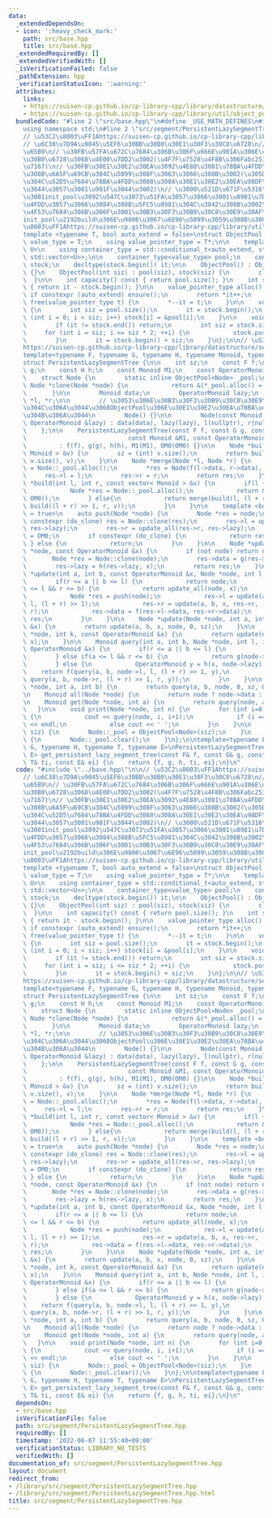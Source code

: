 ```yaml
---
data:
  _extendedDependsOn:
  - icon: ':heavy_check_mark:'
    path: src/base.hpp
    title: src/base.hpp
  _extendedRequiredBy: []
  _extendedVerifiedWith: []
  _isVerificationFailed: false
  _pathExtension: hpp
  _verificationStatusIcon: ':warning:'
  attributes:
    links:
    - https://suisen-cp.github.io/cp-library-cpp/library/datastructure/segment_tree/persistent_lazy_segment_tree.hpp
    - https://suisen-cp.github.io/cp-library-cpp/library/util/object_pool.hpp
  bundledCode: "#line 2 \"src/base.hpp\"\n#define _USE_MATH_DEFINES\n#include <bits/stdc++.h>\n\
    using namespace std;\n#line 2 \"src/segment/PersistentLazySegmentTree.hpp\"\n\n\
    // \u53C2\u8003\uFF1Ahttps://suisen-cp.github.io/cp-library-cpp/library/datastructure/segment_tree/persistent_lazy_segment_tree.hpp\n\
    // \u6C38\u7D9A\u9045\u5EF6\u30BB\u30B0\u30E1\u30F3\u30C8\u6728\n// \u4F7F\u3044\
    \u65B9\n// \u30FB\u57FA\u672C\u7684\u306B\u306F\u666E\u901A\u306E\u6C38\u7D9A\u30BB\
    \u30B0\u6728\u3068\u4E00\u7DD2\u3002(\u4F7F\u7528\u4F8B\u306Fabc253_f\u3092\u53C2\
    \u7167)\n// \u30FB\u30E1\u30E2\u30EA\u3092\u4E88\u3081\u78BA\u4FDD\u3067\u304D\
    \u308B\u6A5F\u69CB\u304C\u5099\u308F\u3063\u3066\u308B\u3002(\u305D\u306E\u65B9\
    \u304C\u52D5\u7684\u78BA\u4FDD\u3088\u308A\u30E1\u30E2\u30EA\u98DF\u308F\u306A\
    \u3044\u3057\u3001\u901F\u3044\u3002)\n// \u3000\u521D\u671F\u5316\u5F8C\u306B\
    \u3001init_pool\u3092\u547C\u3073\u51FA\u3057\u3066\u3001\u8981\u7D20\u3092\u78BA\
    \u4FDD\u3057\u3066\u3084\u308B\u5FC5\u8981\u304C\u3042\u308B\u3002\n// \u3000\u5177\
    \u4F53\u7684\u306B\u306F\u3001\u30B3\u30F3\u30B9\u30C8\u30E9\u30AF\u30BF\u2192\
    init_pool\u2192build\u306E\u9806\u3067\u6E96\u5099\u3059\u308B\u3002\n\n// \u53C2\
    \u8003\uFF1Ahttps://suisen-cp.github.io/cp-library-cpp/library/util/object_pool.hpp\n\
    template <typename T, bool auto_extend = false>\nstruct ObjectPool {\n    using\
    \ value_type = T;\n    using value_pointer_type = T*;\n\n    template <typename\
    \ U>\n    using container_type = std::conditional_t<auto_extend, std::deque<U>,\
    \ std::vector<U>>;\n\n    container_type<value_type> pool;\n    container_type<value_pointer_type>\
    \ stock;\n    decltype(stock.begin()) it;\n\n    ObjectPool() : ObjectPool(0)\
    \ {}\n    ObjectPool(int siz) : pool(siz), stock(siz) {\n        clear();\n  \
    \  }\n\n    int capacity() const { return pool.size(); }\n    int size() const\
    \ { return it - stock.begin(); }\n\n    value_pointer_type alloc() {\n       \
    \ if constexpr (auto_extend) ensure();\n        return *it++;\n    }\n\n    void\
    \ free(value_pointer_type t) {\n        *--it = t;\n    }\n\n    void clear()\
    \ {\n        int siz = pool.size();\n        it = stock.begin();\n        for\
    \ (int i = 0; i < siz; i++) stock[i] = &pool[i];\n    }\n\n    void ensure() {\n\
    \        if (it != stock.end()) return;\n        int siz = stock.size();\n   \
    \     for (int i = siz; i <= siz * 2; ++i) {\n            stock.push_back(&pool.emplace_back());\n\
    \        }\n        it = stock.begin() + siz;\n    }\n};\n\n// \u53C2\u8003\uFF1A\
    https://suisen-cp.github.io/cp-library-cpp/library/datastructure/segment_tree/persistent_lazy_segment_tree.hpp\n\
    template<typename F, typename G, typename H, typename Monoid, typename OperatorMonoid>\n\
    struct PersistentLazySegmentTree {\n\n    int sz;\n    const F f;\n    const G\
    \ g;\n    const H h;\n    const Monoid M1;\n    const OperatorMonoid OM0;\n\n\
    \    struct Node {\n        static inline ObjectPool<Node> _pool;\n        static\
    \ Node *clone(Node *node) {\n            return &(*_pool.alloc() = *node);\n \
    \       }\n\n        Monoid data;\n        OperatorMonoid lazy;\n        Node\
    \ *l, *r;\n\n        // \u3053\u306E\u30B3\u30F3\u30B9\u30C8\u30E9\u30AF\u30BF\
    \u304C\u306A\u3044\u3068ObjectPool\u306E\u30E1\u30E2\u30EA\u78BA\u4FDD\u304C\u52D5\
    \u304B\u306A\u3044\n        Node() {}\n\n        Node(const Monoid &data, const\
    \ OperatorMonoid &lazy) : data(data), lazy(lazy), l(nullptr), r(nullptr) {}\n\
    \    };\n\n    PersistentLazySegmentTree(const F f, const G g, const H h,\n  \
    \                            const Monoid &M1, const OperatorMonoid OM0)\n   \
    \         : f(f), g(g), h(h), M1(M1), OM0(OM0) {}\n\n    Node *build(const vector<\
    \ Monoid > &v) {\n        sz = (int) v.size();\n        return build(0, (int)\
    \ v.size(), v);\n    }\n\n    Node *merge(Node *l, Node *r) {\n        Node *res\
    \ = Node::_pool.alloc();\n        *res = Node(f(l->data, r->data), OM0);\n   \
    \     res->l = l;\n        res->r = r;\n        return res;\n    }\n\n    Node\
    \ *build(int l, int r, const vector< Monoid > &v) {\n        if(l + 1 == r) {\n\
    \            Node *res = Node::_pool.alloc();\n            return &(*res = Node(v[l],\
    \ OM0));\n        } else{\n            return merge(build(l, (l + r) >> 1, v),\
    \ build((l + r) >> 1, r, v));\n        }\n    }\n\n    template <bool do_clone\
    \ = true>\n    auto push(Node *node) {\n        Node *res = node;\n        if\
    \ constexpr (do_clone) res = Node::clone(res);\n        res->l = update_all(res->l,\
    \ res->lazy);\n        res->r = update_all(res->r, res->lazy);\n        res->lazy\
    \ = OM0;\n        if constexpr (do_clone) {\n            return res;\n       \
    \ } else {\n            return;\n        }\n    }\n\n    Node *update_all(Node\
    \ *node, const OperatorMonoid &x) {\n        if (not node) return nullptr;\n \
    \       Node *res = Node::clone(node);\n        res->data = g(res->data, x);\n\
    \        res->lazy = h(res->lazy, x);\n        return res;\n    }\n\n    Node\
    \ *update(int a, int b, const OperatorMonoid &x, Node *node, int l, int r) {\n\
    \        if(r <= a || b <= l) {\n            return node;\n        } else if (a\
    \ <= l && r <= b) {\n            return update_all(node, x);\n        } else {\n\
    \            Node *res = push(node);\n            res->l = update(a, b, x, res->l,\
    \ l, (l + r) >> 1);\n            res->r = update(a, b, x, res->r, (l + r) >> 1,\
    \ r);\n            res->data = f(res->l->data, res->r->data);\n            return\
    \ res;\n        }\n    }\n\n    Node *update(Node *node, int a, int b, const OperatorMonoid\
    \ &x) {\n        return update(a, b, x, node, 0, sz);\n    }\n\n    Node *update(Node\
    \ *node, int k, const OperatorMonoid &x) {\n        return update(node, k, k+1,\
    \ x);\n    }\n\n    Monoid query(int a, int b, Node *node, int l, int r, const\
    \ OperatorMonoid &x) {\n        if(r <= a || b <= l) {\n            return M1;\n\
    \        } else if(a <= l && r <= b) {\n            return g(node->data, x);\n\
    \        } else {\n            OperatorMonoid y = h(x, node->lazy);\n        \
    \    return f(query(a, b, node->l, l, (l + r) >> 1, y),\n                    \
    \ query(a, b, node->r, (l + r) >> 1, r, y));\n        }\n    }\n\n    Monoid query(Node\
    \ *node, int a, int b) {\n        return query(a, b, node, 0, sz, OM0);\n    }\n\
    \n    Monoid all(Node *node) {\n        return node ? node->data : M1;\n    }\n\
    \n    Monoid get(Node *node, int a) {\n        return query(node, a, a+1);\n \
    \   }\n\n    void print(Node *node, int n) {\n        for (int i=0; i<n; i++)\
    \ {\n            cout << query(node, i, i+1);\n            if (i == n-1) cout\
    \ << endl;\n            else cout << ' ';\n        }\n    }\n\n    void init_pool(int\
    \ siz) {\n        Node::_pool = ObjectPool<Node>(siz);\n    }\n    void clear_pool()\
    \ {\n        Node::_pool.clear();\n    }\n};\n\ntemplate<typename F, typename\
    \ G, typename H, typename T, typename E>\nPersistentLazySegmentTree<F, G, H, T,\
    \ E> get_persistent_lazy_segment_tree(const F& f, const G& g, const H& h, const\
    \ T& ti, const E& ei) {\n    return {f, g, h, ti, ei};\n}\n"
  code: "#include \"../base.hpp\"\n\n// \u53C2\u8003\uFF1Ahttps://suisen-cp.github.io/cp-library-cpp/library/datastructure/segment_tree/persistent_lazy_segment_tree.hpp\n\
    // \u6C38\u7D9A\u9045\u5EF6\u30BB\u30B0\u30E1\u30F3\u30C8\u6728\n// \u4F7F\u3044\
    \u65B9\n// \u30FB\u57FA\u672C\u7684\u306B\u306F\u666E\u901A\u306E\u6C38\u7D9A\u30BB\
    \u30B0\u6728\u3068\u4E00\u7DD2\u3002(\u4F7F\u7528\u4F8B\u306Fabc253_f\u3092\u53C2\
    \u7167)\n// \u30FB\u30E1\u30E2\u30EA\u3092\u4E88\u3081\u78BA\u4FDD\u3067\u304D\
    \u308B\u6A5F\u69CB\u304C\u5099\u308F\u3063\u3066\u308B\u3002(\u305D\u306E\u65B9\
    \u304C\u52D5\u7684\u78BA\u4FDD\u3088\u308A\u30E1\u30E2\u30EA\u98DF\u308F\u306A\
    \u3044\u3057\u3001\u901F\u3044\u3002)\n// \u3000\u521D\u671F\u5316\u5F8C\u306B\
    \u3001init_pool\u3092\u547C\u3073\u51FA\u3057\u3066\u3001\u8981\u7D20\u3092\u78BA\
    \u4FDD\u3057\u3066\u3084\u308B\u5FC5\u8981\u304C\u3042\u308B\u3002\n// \u3000\u5177\
    \u4F53\u7684\u306B\u306F\u3001\u30B3\u30F3\u30B9\u30C8\u30E9\u30AF\u30BF\u2192\
    init_pool\u2192build\u306E\u9806\u3067\u6E96\u5099\u3059\u308B\u3002\n\n// \u53C2\
    \u8003\uFF1Ahttps://suisen-cp.github.io/cp-library-cpp/library/util/object_pool.hpp\n\
    template <typename T, bool auto_extend = false>\nstruct ObjectPool {\n    using\
    \ value_type = T;\n    using value_pointer_type = T*;\n\n    template <typename\
    \ U>\n    using container_type = std::conditional_t<auto_extend, std::deque<U>,\
    \ std::vector<U>>;\n\n    container_type<value_type> pool;\n    container_type<value_pointer_type>\
    \ stock;\n    decltype(stock.begin()) it;\n\n    ObjectPool() : ObjectPool(0)\
    \ {}\n    ObjectPool(int siz) : pool(siz), stock(siz) {\n        clear();\n  \
    \  }\n\n    int capacity() const { return pool.size(); }\n    int size() const\
    \ { return it - stock.begin(); }\n\n    value_pointer_type alloc() {\n       \
    \ if constexpr (auto_extend) ensure();\n        return *it++;\n    }\n\n    void\
    \ free(value_pointer_type t) {\n        *--it = t;\n    }\n\n    void clear()\
    \ {\n        int siz = pool.size();\n        it = stock.begin();\n        for\
    \ (int i = 0; i < siz; i++) stock[i] = &pool[i];\n    }\n\n    void ensure() {\n\
    \        if (it != stock.end()) return;\n        int siz = stock.size();\n   \
    \     for (int i = siz; i <= siz * 2; ++i) {\n            stock.push_back(&pool.emplace_back());\n\
    \        }\n        it = stock.begin() + siz;\n    }\n};\n\n// \u53C2\u8003\uFF1A\
    https://suisen-cp.github.io/cp-library-cpp/library/datastructure/segment_tree/persistent_lazy_segment_tree.hpp\n\
    template<typename F, typename G, typename H, typename Monoid, typename OperatorMonoid>\n\
    struct PersistentLazySegmentTree {\n\n    int sz;\n    const F f;\n    const G\
    \ g;\n    const H h;\n    const Monoid M1;\n    const OperatorMonoid OM0;\n\n\
    \    struct Node {\n        static inline ObjectPool<Node> _pool;\n        static\
    \ Node *clone(Node *node) {\n            return &(*_pool.alloc() = *node);\n \
    \       }\n\n        Monoid data;\n        OperatorMonoid lazy;\n        Node\
    \ *l, *r;\n\n        // \u3053\u306E\u30B3\u30F3\u30B9\u30C8\u30E9\u30AF\u30BF\
    \u304C\u306A\u3044\u3068ObjectPool\u306E\u30E1\u30E2\u30EA\u78BA\u4FDD\u304C\u52D5\
    \u304B\u306A\u3044\n        Node() {}\n\n        Node(const Monoid &data, const\
    \ OperatorMonoid &lazy) : data(data), lazy(lazy), l(nullptr), r(nullptr) {}\n\
    \    };\n\n    PersistentLazySegmentTree(const F f, const G g, const H h,\n  \
    \                            const Monoid &M1, const OperatorMonoid OM0)\n   \
    \         : f(f), g(g), h(h), M1(M1), OM0(OM0) {}\n\n    Node *build(const vector<\
    \ Monoid > &v) {\n        sz = (int) v.size();\n        return build(0, (int)\
    \ v.size(), v);\n    }\n\n    Node *merge(Node *l, Node *r) {\n        Node *res\
    \ = Node::_pool.alloc();\n        *res = Node(f(l->data, r->data), OM0);\n   \
    \     res->l = l;\n        res->r = r;\n        return res;\n    }\n\n    Node\
    \ *build(int l, int r, const vector< Monoid > &v) {\n        if(l + 1 == r) {\n\
    \            Node *res = Node::_pool.alloc();\n            return &(*res = Node(v[l],\
    \ OM0));\n        } else{\n            return merge(build(l, (l + r) >> 1, v),\
    \ build((l + r) >> 1, r, v));\n        }\n    }\n\n    template <bool do_clone\
    \ = true>\n    auto push(Node *node) {\n        Node *res = node;\n        if\
    \ constexpr (do_clone) res = Node::clone(res);\n        res->l = update_all(res->l,\
    \ res->lazy);\n        res->r = update_all(res->r, res->lazy);\n        res->lazy\
    \ = OM0;\n        if constexpr (do_clone) {\n            return res;\n       \
    \ } else {\n            return;\n        }\n    }\n\n    Node *update_all(Node\
    \ *node, const OperatorMonoid &x) {\n        if (not node) return nullptr;\n \
    \       Node *res = Node::clone(node);\n        res->data = g(res->data, x);\n\
    \        res->lazy = h(res->lazy, x);\n        return res;\n    }\n\n    Node\
    \ *update(int a, int b, const OperatorMonoid &x, Node *node, int l, int r) {\n\
    \        if(r <= a || b <= l) {\n            return node;\n        } else if (a\
    \ <= l && r <= b) {\n            return update_all(node, x);\n        } else {\n\
    \            Node *res = push(node);\n            res->l = update(a, b, x, res->l,\
    \ l, (l + r) >> 1);\n            res->r = update(a, b, x, res->r, (l + r) >> 1,\
    \ r);\n            res->data = f(res->l->data, res->r->data);\n            return\
    \ res;\n        }\n    }\n\n    Node *update(Node *node, int a, int b, const OperatorMonoid\
    \ &x) {\n        return update(a, b, x, node, 0, sz);\n    }\n\n    Node *update(Node\
    \ *node, int k, const OperatorMonoid &x) {\n        return update(node, k, k+1,\
    \ x);\n    }\n\n    Monoid query(int a, int b, Node *node, int l, int r, const\
    \ OperatorMonoid &x) {\n        if(r <= a || b <= l) {\n            return M1;\n\
    \        } else if(a <= l && r <= b) {\n            return g(node->data, x);\n\
    \        } else {\n            OperatorMonoid y = h(x, node->lazy);\n        \
    \    return f(query(a, b, node->l, l, (l + r) >> 1, y),\n                    \
    \ query(a, b, node->r, (l + r) >> 1, r, y));\n        }\n    }\n\n    Monoid query(Node\
    \ *node, int a, int b) {\n        return query(a, b, node, 0, sz, OM0);\n    }\n\
    \n    Monoid all(Node *node) {\n        return node ? node->data : M1;\n    }\n\
    \n    Monoid get(Node *node, int a) {\n        return query(node, a, a+1);\n \
    \   }\n\n    void print(Node *node, int n) {\n        for (int i=0; i<n; i++)\
    \ {\n            cout << query(node, i, i+1);\n            if (i == n-1) cout\
    \ << endl;\n            else cout << ' ';\n        }\n    }\n\n    void init_pool(int\
    \ siz) {\n        Node::_pool = ObjectPool<Node>(siz);\n    }\n    void clear_pool()\
    \ {\n        Node::_pool.clear();\n    }\n};\n\ntemplate<typename F, typename\
    \ G, typename H, typename T, typename E>\nPersistentLazySegmentTree<F, G, H, T,\
    \ E> get_persistent_lazy_segment_tree(const F& f, const G& g, const H& h, const\
    \ T& ti, const E& ei) {\n    return {f, g, h, ti, ei};\n}\n"
  dependsOn:
  - src/base.hpp
  isVerificationFile: false
  path: src/segment/PersistentLazySegmentTree.hpp
  requiredBy: []
  timestamp: '2022-06-07 11:55:40+09:00'
  verificationStatus: LIBRARY_NO_TESTS
  verifiedWith: []
documentation_of: src/segment/PersistentLazySegmentTree.hpp
layout: document
redirect_from:
- /library/src/segment/PersistentLazySegmentTree.hpp
- /library/src/segment/PersistentLazySegmentTree.hpp.html
title: src/segment/PersistentLazySegmentTree.hpp
---
```

